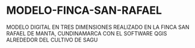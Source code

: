 # MODELO-FINCA-SAN-RAFAEL
MODELO DIGITAL EN TRES DIMENSIONES REALIZADO EN LA FINCA SAN RAFAEL DE MANTA, CUNDINAMARCA CON EL SOFTWARE QGIS ALREDEDOR DEL CULTIVO DE SAGU

